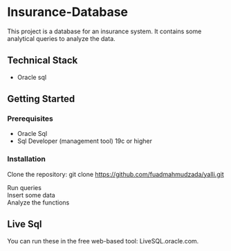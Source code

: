# Insurance-Database

This project is a database for an insurance system. It contains some analytical queries to analyze the data.



## Technical Stack
* Oracle sql

## Getting Started 
### Prerequisites

* Oracle Sql
* Sql Developer (management tool) 19c or higher


### Installation

Clone the repository:
git clone https://github.com/fuadmahmudzada/yalli.git

Run queries   
Insert some data   
Analyze the functions    


## Live Sql
You can run these in the free web-based tool: LiveSQL.oracle.com.
